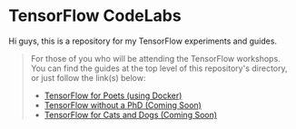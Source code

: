 # TensorFlow CodeLabs
Hi guys, this is a repository for my TensorFlow experiments and guides.

> For those of you who will be attending the TensorFlow workshops. You can find the guides at the top level of this repository's directory, or just follow the link(s) below:
> - [TensorFlow for Poets (using Docker)](https://github.com/fraureus/tnsrflw-codelabs/blob/master/tnsrflw-docker-setup-guide-windows.ipynb)
> - [TensorFlow without a PhD (Coming Soon)](https://github.com/fraureus/tnsrflw-codelabs)
> - [TensorFlow for Cats and Dogs (Coming Soon)](https://github.com/fraureus/tnsrflw-codelabs)
